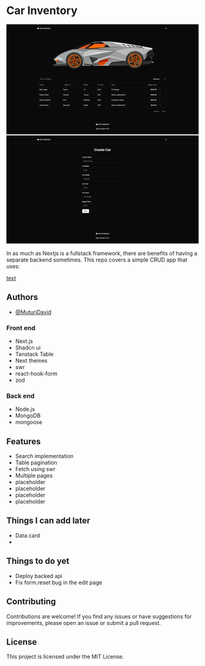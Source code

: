 
# Car Inventory

![Main Page](<public/FireShot Capture 418 - Car Garage Inventory - localhost.png>)
![Create Entry Page](<public/FireShot Capture 419 - Car Garage Inventory - localhost.png>)

In as much as Nextjs is a fullstack framework, there are benefits of having a separate backend sometimes. This repo covers a simple CRUD app that uses:

[text](public/Garage.mkv)

## Authors

- [@MuturiDavid](https://www.tushdev.co/)

### Front end

- Next.js
- Shadcn ui
- Tanstack Table
- Next themes
- swr
- react-hook-form
- zod

### Back end

- Node.js
- MongoDB
- mongoose

## Features

- Search implementation
- Table pagination
- Fetch using swr
- Multiple pages
- placeholder
- placeholder
- placeholder
- placeholder

## Things I can add later

- Data card
-

## Things to do yet

- Deploy backed api
- Fix form.reset bug in the edit page

## Contributing

Contributions are welcome! If you find any issues or have suggestions for improvements, please open an issue or submit a pull request.

## License

This project is licensed under the MIT License.